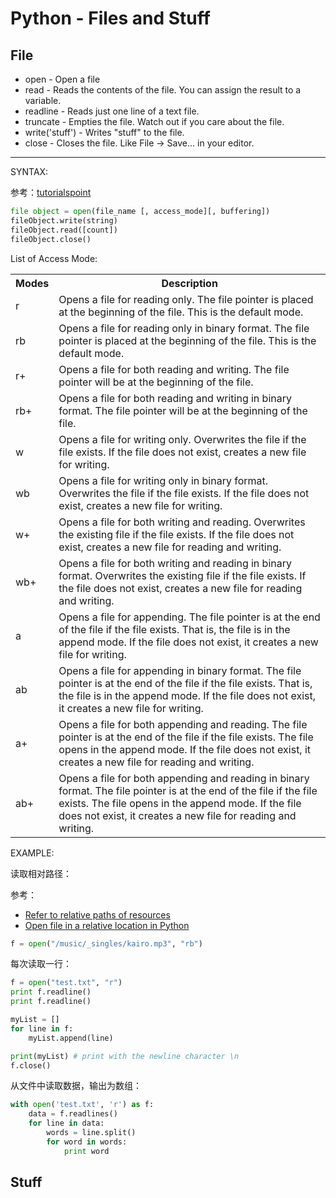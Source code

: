 # Python - Files and Stuff

## File

* open - Open a file
* read - Reads the contents of the file. You can assign the result to a variable.
* readline - Reads just one line of a text file.
* truncate - Empties the file. Watch out if you care about the file.
* write('stuff') - Writes "stuff" to the file.
* close - Closes the file. Like File -> Save... in your editor.

***

SYNTAX:

参考：[tutorialspoint](http://www.tutorialspoint.com/python/python_files_io.htm)<sup><i class="fa fa-external-link fa-fw"></i></sup>

```python
file object = open(file_name [, access_mode][, buffering])
fileObject.write(string)
fileObject.read([count])
fileObject.close()
```

List of Access Mode:

<table class="dataintable">
    <tbody>
    <tr>
        <th style="width:10%">Modes</th>
        <th>Description</th>
    </tr>
    <tr>
        <td>r</td>
        <td>Opens a file for reading only. The file pointer is placed at the beginning of the file. This is the default
            mode.
        </td>
    </tr>
    <tr>
        <td>rb</td>
        <td>Opens a file for reading only in binary format. The file pointer is placed at the beginning of the file.
            This is the default mode.
        </td>
    </tr>
    <tr>
        <td>r+</td>
        <td>Opens a file for both reading and writing. The file pointer will be at the beginning of the file.</td>
    </tr>
    <tr>
        <td>rb+</td>
        <td>Opens a file for both reading and writing in binary format. The file pointer will be at the beginning of the
            file.
        </td>
    </tr>
    <tr>
        <td>w</td>
        <td>Opens a file for writing only. Overwrites the file if the file exists. If the file does not exist, creates a
            new file for writing.
        </td>
    </tr>
    <tr>
        <td>wb</td>
        <td>Opens a file for writing only in binary format. Overwrites the file if the file exists. If the file does not
            exist, creates a new file for writing.
        </td>
    </tr>
    <tr>
        <td>w+</td>
        <td>Opens a file for both writing and reading. Overwrites the existing file if the file exists. If the file does
            not exist, creates a new file for
            reading and writing.
        </td>
    </tr>
    <tr>
        <td>wb+</td>
        <td>Opens a file for both writing and reading in binary format. Overwrites the existing file if the file exists.
            If the file does not exist, creates a new file for reading and writing.
        </td>
    </tr>
    <tr>
        <td>a</td>
        <td>Opens a file for appending. The file pointer is at the end of the file if the file exists. That is, the file
            is in the append mode. If the file does not exist, it creates a new file for writing.
        </td>
    </tr>
    <tr>
        <td>ab</td>
        <td>Opens a file for appending in binary format. The file pointer is at the end of the file if the file exists.
            That is, the file is in the append mode. If the file does not exist, it creates a new file for writing.
        </td>
    </tr>
    <tr>
        <td>a+</td>
        <td>Opens a file for both appending and reading. The file pointer is at the end of the file if the file exists.
            The file opens in the append mode. If the file does not exist, it creates a new file for reading and
            writing.
        </td>
    </tr>
    <tr>
        <td>ab+</td>
        <td>Opens a file for both appending and reading in binary format. The file pointer is at the end of the file if
            the file exists. The file opens in the append mode. If the file does not exist, it creates a new file for
            reading and writing.
        </td>
    </tr>
    </tbody>
</table>

EXAMPLE:


读取相对路径：

参考：

* [Refer to relative paths of resources](http://stackoverflow.com/a/1270970)<sup><i class="fa fa-external-link fa-fw"></i></sup>
* [Open file in a relative location in Python](http://stackoverflow.com/a/7166139)<sup><i class="fa fa-external-link fa-fw"></i></sup>



```python
f = open("/music/_singles/kairo.mp3", "rb")
```

每次读取一行：

```python
f = open("test.txt", "r")
print f.readline()
print f.readline()

myList = []
for line in f:
    myList.append(line)

print(myList) # print with the newline character \n
f.close()
```

从文件中读取数据，输出为数组：

```python
with open('test.txt', 'r') as f:
    data = f.readlines()
    for line in data:
        words = line.split()
        for word in words:
            print word
```


## Stuff
